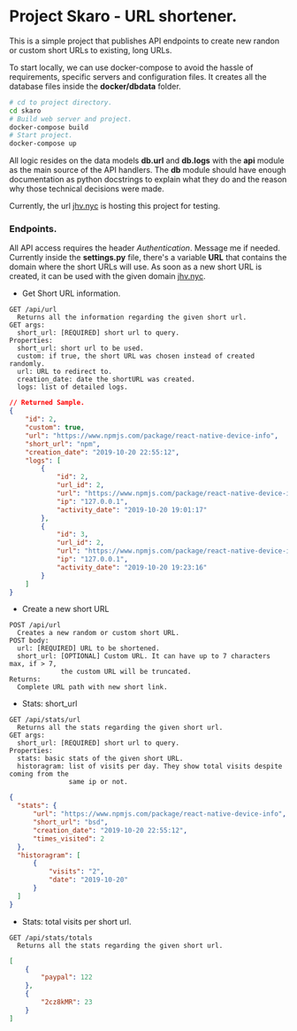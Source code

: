# Project Skaro - URL shortener.

This is a simple project that publishes API endpoints to create new randon or custom short URLs to existing, long URLs.

To start locally, we can use docker-compose to avoid the hassle of requirements, specific servers and configuration files. It creates all the database files inside the **docker/dbdata** folder.

```bash
# cd to project directory.
cd skaro
# Build web server and project.
docker-compose build
# Start project.
docker-compose up
```
All logic resides on the data models **db.url** and **db.logs** with the **api** module as the main source of the API handlers. The **db** module should have enough documentation as python docstrings to explain what they do and the reason why those technical decisions were made. 

Currently, the url [jhv.nyc](https://jhv.nyc) is hosting this project for testing.

### Endpoints.

All API access requires the header *Authentication*. Message me if needed. Currently inside the **settings.py** file, there's a variable **URL** that contains the domain where the short URLs will use. As soon as a new short URL is created, it can be used with the given domain [jhv.nyc](https://jhv.nyc).

* Get Short URL information.
```
GET /api/url
  Returns all the information regarding the given short url.
GET args: 
  short_url: [REQUIRED] short url to query.
Properties:
  short_url: short url to be used.
  custom: if true, the short URL was chosen instead of created randomly.
  url: URL to redirect to.
  creation_date: date the shortURL was created.
  logs: list of detailed logs.
```
```json
// Returned Sample.
{
    "id": 2,
    "custom": true,
    "url": "https://www.npmjs.com/package/react-native-device-info",
    "short_url": "npm",
    "creation_date": "2019-10-20 22:55:12",
    "logs": [
        {
            "id": 2,
            "url_id": 2,
            "url": "https://www.npmjs.com/package/react-native-device-info",
            "ip": "127.0.0.1",
            "activity_date": "2019-10-20 19:01:17"
        },
        {
            "id": 3,
            "url_id": 2,
            "url": "https://www.npmjs.com/package/react-native-device-info",
            "ip": "127.0.0.1",
            "activity_date": "2019-10-20 19:23:16"
        }
    ]
}
```
* Create a new short URL
```
POST /api/url
  Creates a new random or custom short URL.
POST body: 
  url: [REQUIRED] URL to be shortened. 
  short_url: [OPTIONAL] Custom URL. It can have up to 7 characters max, if > 7, 
             the custom URL will be truncated.
Returns:
  Complete URL path with new short link.
```
* Stats: short_url
```
GET /api/stats/url
  Returns all the stats regarding the given short url.
GET args: 
  short_url: [REQUIRED] short url to query.
Properties:
  stats: basic stats of the given short URL.
  historagram: list of visits per day. They show total visits despite coming from the
               same ip or not.
  ```
  ```json
  {
    "stats": {
        "url": "https://www.npmjs.com/package/react-native-device-info",
        "short_url": "bsd",
        "creation_date": "2019-10-20 22:55:12",
        "times_visited": 2
    },
    "historagram": [
        {
            "visits": "2",
            "date": "2019-10-20"
        }
    ]
}
```
* Stats: total visits per short url.
```
GET /api/stats/totals
  Returns all the stats regarding the given short url.
```
```json
[
    {
        "paypal": 122
    },
    {
        "2cz8kMR": 23
    }
]
```
